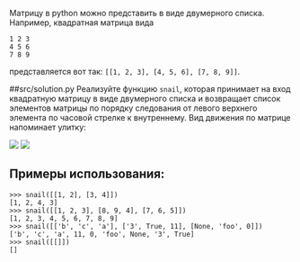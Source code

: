 Матрицу в python можно представить в виде двумерного списка. Например, квадратная матрица вида
```
1 2 3
4 5 6
7 8 9
```
представляется вот так: `[[1, 2, 3], [4, 5, 6], [7, 8, 9]]`. 



##src/solution.py
Реализуйте функцию `snail`, которая принимает на вход квадратную матрицу в виде двумерного списка и возвращает список элементов матрицы по порядку следования от левого верхнего элемента по часовой стрелке к внутреннему. Вид движения по матрице напоминает улитку:

![](/images/snail_matrix.png) ![](/images/snail_matrix2.png)


## Примеры использования:
```
>>> snail([[1, 2], [3, 4]])
[1, 2, 4, 3]
>>> snail([[1, 2, 3], [8, 9, 4], [7, 6, 5]])
[1, 2, 3, 4, 5, 6, 7, 8, 9]
>>> snail([['b', 'c', 'a'], ['3', True, 11], [None, 'foo', 0]])
['b', 'c', 'a', 11, 0, 'foo', None, '3', True]
>>> snail([[]])
[]
```